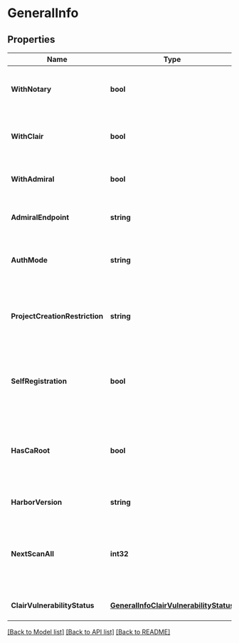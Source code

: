 # GeneralInfo

## Properties
Name | Type | Description | Notes
------------ | ------------- | ------------- | -------------
**WithNotary** | **bool** | If the Harbor instance is deployed with nested notary. | [optional] [default to null]
**WithClair** | **bool** | If the Harbor instance is deployed with nested clair. | [optional] [default to null]
**WithAdmiral** | **bool** | If the Harbor instance is deployed with Admiral. | [optional] [default to null]
**AdmiralEndpoint** | **string** | The url of the endpoint of admiral instance. | [optional] [default to null]
**AuthMode** | **string** | The auth mode of current Harbor instance. | [optional] [default to null]
**ProjectCreationRestriction** | **string** | Indicate who can create projects, it could be &#39;adminonly&#39; or &#39;everyone&#39;. | [optional] [default to null]
**SelfRegistration** | **bool** | Indicate whether the Harbor instance enable user to register himself. | [optional] [default to null]
**HasCaRoot** | **bool** | Indicate whether there is a ca root cert file ready for download in the file system. | [optional] [default to null]
**HarborVersion** | **string** | The build version of Harbor. | [optional] [default to null]
**NextScanAll** | **int32** | The UTC time in milliseconds, after which user can call scanAll API to scan all images. | [optional] [default to null]
**ClairVulnerabilityStatus** | [**GeneralInfoClairVulnerabilityStatus**](GeneralInfo_clair_vulnerability_status.md) |  | [optional] [default to null]

[[Back to Model list]](../README.md#documentation-for-models) [[Back to API list]](../README.md#documentation-for-api-endpoints) [[Back to README]](../README.md)


